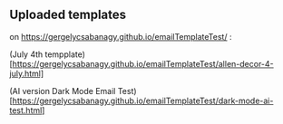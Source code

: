 ## Uploaded templates
on https://gergelycsabanagy.github.io/emailTemplateTest/ :

(July 4th tempplate)[https://gergelycsabanagy.github.io/emailTemplateTest/allen-decor-4-july.html]

(AI version Dark Mode Email Test)[https://gergelycsabanagy.github.io/emailTemplateTest/dark-mode-ai-test.html]
  
